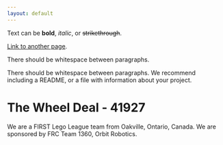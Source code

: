 ```yaml
---
layout: default
---
```


Text can be **bold**, _italic_, or ~~strikethrough~~.

[Link to another page](./another-page.html).

There should be whitespace between paragraphs.

There should be whitespace between paragraphs. We recommend including a README, or a file with information about your project.

# The Wheel Deal - 41927

We are a FIRST Lego League team from Oakville, Ontario, Canada. We are sponsored by FRC Team 1360, Orbit Robotics.
